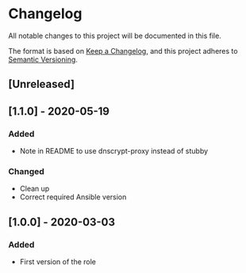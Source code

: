 # Changelog
All notable changes to this project will be documented in this file.

The format is based on [Keep a Changelog](https://keepachangelog.com/en/1.0.0/),
and this project adheres to [Semantic Versioning](https://semver.org/spec/v2.0.0.html).

## [Unreleased]

## [1.1.0] - 2020-05-19
### Added
- Note in README to use dnscrypt-proxy instead of stubby

### Changed
- Clean up
- Correct required Ansible version

## [1.0.0] - 2020-03-03
### Added
- First version of the role
